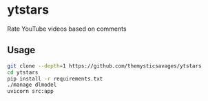 # ytstars
Rate YouTube videos based on comments

## Usage

```bash
git clone --depth=1 https://github.com/themysticsavages/ytstars
cd ytstars
pip install -r requirements.txt
./manage dlmodel
uvicorn src:app
```

